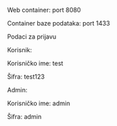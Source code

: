 Web container: port 8080

Container baze podataka: port 1433

Podaci za prijavu

Korisnik:

Korisničko ime: test

Šifra: test123

Admin:

Korisničko ime: admin

Šifra: admin

